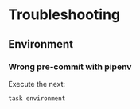 <!-- Space: ZshVscodium -->
<!-- Parent: Project -->
<!-- Title: Troubleshooting -->

<!-- Label: ZshVscodium -->
<!-- Label: Project -->
<!-- Label: Troubleshooting -->
<!-- Include: docs/disclaimer.md -->
<!-- Include: ac:toc -->

# Troubleshooting

## Environment

### Wrong pre-commit with pipenv

Execute the next:

```{.bash}
task environment
```
